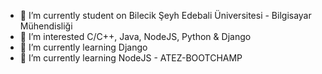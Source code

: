 - 🔭 I’m currently student on Bilecik Şeyh Edebali Üniversitesi - Bilgisayar Mühendisliği
- 🔭 I’m interested C/C++, Java, NodeJS, Python & Django 
- 🌱 I’m currently learning Django
- 🌱 I’m currently learning NodeJS - ATEZ-BOOTCHAMP



<!--
**asenturk22/asenturk22** is a ✨ _special_ ✨ repository because its `README.md` (this file) appears on your GitHub profile.

Here are some ideas to get you started:
-->
